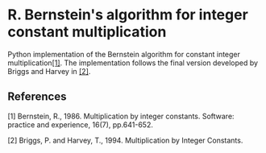 # R. Bernstein's algorithm for integer constant multiplication
Python implementation of the Bernstein algorithm for constant integer multiplication[[1]](#1). The implementation follows the final version developed by Briggs and Harvey in [[2]](#2).



## References
<a id="1">[1]</a> Bernstein, R., 1986. Multiplication by integer constants. Software: practice and experience, 16(7), pp.641-652.

<a id="2">[2]</a> Briggs, P. and Harvey, T., 1994. Multiplication by Integer Constants.